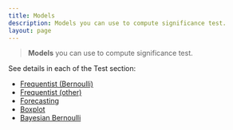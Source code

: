 ```yaml
---
title: Models
description: Models you can use to compute significance test.
layout: page
---
```


> **Models** you can use to compute significance test.

See details in each of the Test section:
* [Frequentist (Bernoulli)]({{site.url}}{{site.baseurl}}/core_app/impact/web_application/dashboard/models/frequentist/bernoulli)
* [Frequentist (other)]({{site.url}}{{site.baseurl}}/core_app/impact/web_application/dashboard/models/frequentist/other)
* [Forecasting]({{site.url}}{{site.baseurl}}/core_app/impact/web_application/dashboard/models/forecasting)
* [Boxplot]({{site.url}}{{site.baseurl}}/core_app/impact/web_application/dashboard/models/boxplot)
* [Bayesian Bernoulli]({{site.url}}{{site.baseurl}}/core_app/impact/web_application/dashboard/models/bayesian_bernoulli)
